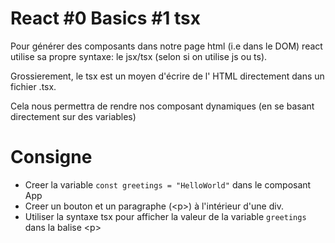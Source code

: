 # React #0 Basics #1 tsx

Pour générer des composants dans notre page html (i.e dans le DOM) react utilise sa propre syntaxe: le jsx/tsx (selon si on utilise js ou ts).

Grossierement, le tsx est un moyen d'écrire de l' HTML directement dans un fichier .tsx.

Cela nous permettra de rendre nos composant dynamiques (en se basant directement sur des variables)

# Consigne
- Creer la variable `const greetings = "HelloWorld"` dans le composant App
- Creer un bouton et un paragraphe (\<p>) à l'intérieur d'une div.
- Utiliser la syntaxe tsx pour afficher la valeur de la variable `greetings` dans la balise \<p>

